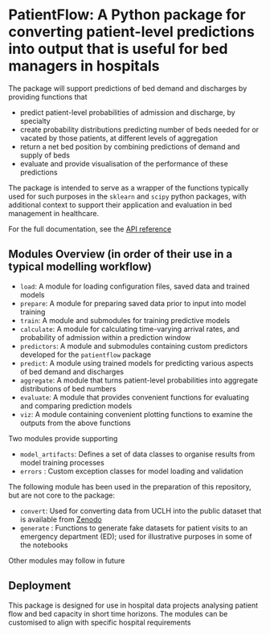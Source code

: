 # PatientFlow: A Python package for converting patient-level predictions into output that is useful for bed managers in hospitals

The package will support predictions of bed demand and discharges by providing functions that

- predict patient-level probabilities of admission and discharge, by specialty
- create probability distributions predicting number of beds needed for or vacated by those patients, at different levels of aggregation
- return a net bed position by combining predictions of demand and supply of beds
- evaluate and provide visualisation of the performance of these predictions

The package is intended to serve as a wrapper of the functions typically used for such purposes in the `sklearn` and `scipy` python packages, with additional context to support their application and evaluation in bed management in healthcare.

For the full documentation, see the [API reference](https://ucl-coru.github.io/patientflow/)

## Modules Overview (in order of their use in a typical modelling workflow)

- `load`: A module for loading configuration files, saved data and trained models
- `prepare`: A module for preparing saved data prior to input into model training
- `train`: A module and submodules for training predictive models
- `calculate`: A module for calculating time-varying arrival rates, and probability of admission within a prediction window
- `predictors`: A module and submodules containing custom predictors developed for the `patientflow` package
- `predict`: A module using trained models for predicting various aspects of bed demand and discharges
- `aggregate`: A module that turns patient-level probabilities into aggregate distributions of bed numbers
- `evaluate`: A module that provides convenient functions for evaluating and comparing prediction models
- `viz`: A module containing convenient plotting functions to examine the outputs from the above functions

Two modules provide supporting

- `model_artifacts`: Defines a set of data classes to organise results from model training processes
- `errors` : Custom exception classes for model loading and validation

The following module has been used in the preparation of this repository, but are not core to the package:

- `convert`: Used for converting data from UCLH into the public dataset that is available from [Zenodo](https://zenodo.org/records/14866057)
- `generate` : Functions to generate fake datasets for patient visits to an emergency department (ED); used for illustrative purposes in some of the notebooks

Other modules may follow in future

## Deployment

This package is designed for use in hospital data projects analysing patient flow and bed capacity in short time horizons. The modules can be customised to align with specific hospital requirements
